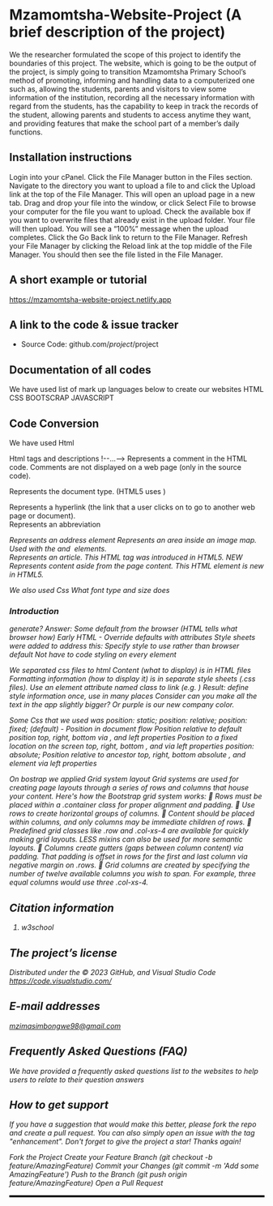 # Mzamomtsha-Website-Project (A brief description of the project)
We the researcher formulated the scope of this project to identify the boundaries of this project. The website, which is going to be the output of the project, is simply going to transition Mzamomtsha Primary School’s method of promoting, informing and handling data to a computerized one such as, allowing the students, parents and visitors to view some information of the institution, recording all the necessary information with regard from the students, has the capability to keep in track the records of the student, allowing parents and students to access anytime they want, and providing features that make the school part of a member’s daily functions.

## Installation instructions
Login into your cPanel.
Click the File Manager button in the Files section.
Navigate to the directory you want to upload a file to and click the Upload link at the top of the File Manager. This will open an upload page in a new tab.
Drag and drop your file into the window, or click Select File to browse your computer for the file you want to upload. Check the available box if you want to overwrite files that already exist in the upload folder. Your file will then upload. You will see a “100%” message when the upload completes.
Click the Go Back link to return to the File Manager.
Refresh your File Manager by clicking the Reload link at the top middle of the File Manager. You should then see the file listed in the File Manager.
## A short example or tutorial
https://mzamomtsha-website-project.netlify.app


## A link to the code & issue tracker
- Source Code: github.com/$project/$project

## Documentation of all codes
We have used list of mark up languages below to create our websites
HTML
CSS
BOOTSCRAP
JAVASCRIPT

## Code Conversion
We have used Html

Html tags and descriptions 
!--...-->	Represents a comment in the HTML code. Comments are not displayed on a web page (only in the source code).	 
<!doctype>	Represents the document type. (HTML5 uses <!doctype html>)	 
<a>	Represents a hyperlink (the link that a user clicks on to go to another web page or document).	 
<abbr>	Represents an abbreviation	 
<address>	Represents an address element	 
<area>	Represents an area inside an image map. Used with the <map> and <img> elements.	 
<article>	Represents an article. This HTML tag was introduced in HTML5.	NEW
<aside>	Represents content aside from the page content. This HTML element is new in HTML5.
  
We also used Css
What font type and size does <h1>Introduction</h1> generate? Answer: Some default from the browser (HTML tells what browser how) Early HTML - Override defaults with attributes <table border="2" bordercolor="black"> Style sheets were added to address this: Specify style to use rather than browser default Not have to code styling on every element

We separated css files to html
Content (what to display) is in HTML files Formatting information (how to display it) is in separate style sheets (.css files). Use an element attribute named class to link  (e.g. <span class="test">) Result: define style information once, use in many places Consider can you make all the text in the app slightly bigger?  Or purple is our new company color.

Some Css that we used was position: static; position: relative; position: fixed; (default) - Position in document flow Position relative to default position top, right, bottom via , and left properties Position to a fixed location on the screen top, right, bottom , and via left properties position: absolute; Position relative to ancestor top, right, bottom absolute , and  element via left properties

On bostrap we applied Grid system layout
Grid systems are used for creating page layouts through a series of rows and columns that house your content. Here's how the Bootstrap grid system works:  Rows must be placed within a .container class for proper alignment and padding.  Use rows to create horizontal groups of columns.  Content should be placed within columns, and only columns may be immediate children of rows.  Predefined grid classes like .row and .col-xs-4 are available for quickly making grid layouts. LESS mixins can also be used for more semantic layouts.  Columns create gutters (gaps between column content) via padding. That padding is offset in rows for the first and last column via negative margin on .rows.  Grid columns are created by specifying the number of twelve available columns you wish to span. For example, three equal columns would use three .col-xs-4. 

## Citation information
1. w3school

## The project’s license
Distributed under the © 2023 GitHub, and Visual Studio Code https://code.visualstudio.com/

## E-mail addresses
mzimasimbongwe98@gmail.com

## Frequently Asked Questions (FAQ)
We have provided a frequently asked questions list to the websites to help users to relate to their question answers 

## How to get support
If you have a suggestion that would make this better, please fork the repo and create a pull request. You can also simply open an issue with the tag "enhancement". Don't forget to give the project a star! Thanks again!

Fork the Project
Create your Feature Branch (git checkout -b feature/AmazingFeature)
Commit your Changes (git commit -m 'Add some AmazingFeature')
Push to the Branch (git push origin feature/AmazingFeature)
Open a Pull Request





